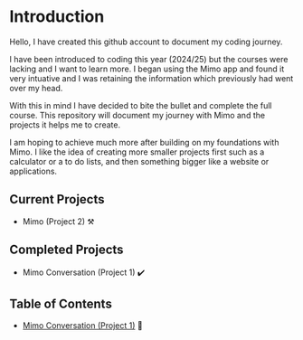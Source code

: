 # Introduction 

Hello, I have created this github account to document my coding journey.

I have been introduced to coding this year (2024/25) but the courses were lacking and I want to learn more.
I began using the Mimo app and found it very intuative and I was retaining the information which previously had went over my head.

With this in mind I have decided to bite the bullet and complete the full course.
This repository will document my journey with Mimo and the projects it helps me to create.

I am hoping to achieve much more after building on my foundations with Mimo. I like the idea of creating more smaller projects first such as a calculator or a to do lists, and then something bigger like a website or applications.

## Current Projects

- Mimo (Project 2) ⚒️

## Completed Projects

- Mimo Conversation (Project 1) ✔️

## Table of Contents
- [Mimo Conversation (Project 1)](https://github.com/MattyTurbo299/MattyTurbo299/blob/main/Mimo_Proj-1.md) 🔗
